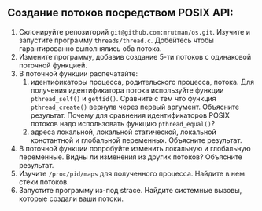 ## Создание потоков посредством POSIX API:

1. Склонируйте репозиторий `git@github.com:mrutman/os.git`. Изучите и запустите программу `threads/thread.c`. Добейтесь чтобы гарантированно выполнялись оба потока.
2. Измените программу, добавив создание 5-ти потоков с одинаковой поточной функцией.
3. В поточной функции распечатайте:
	1. идентификаторы процесса, родительского процесса, потока. Для получения идентификатора потока используйте функции `pthread_self()` и `gettid()`. Сравните с тем что функция `pthread_create()` вернула через первый аргумент. Объясните результат. Почему для сравнения идентификаторов POSIX потоков надо использовать функцию `pthread_equal()`?
	2. адреса локальной, локальной статической, локальной константной и глобальной переменных. Объясните результат.
4. В поточной функции попробуйте изменить локальную и глобальную переменные. Видны ли изменения из других потоков? Объясните результат.
5. Изучите `/proc/pid/maps` для полученного процесса. Найдите в нем стеки потоков.
6. Запустите программу из-под strace. Найдите системные вызовы, которые создали ваши потоки.

